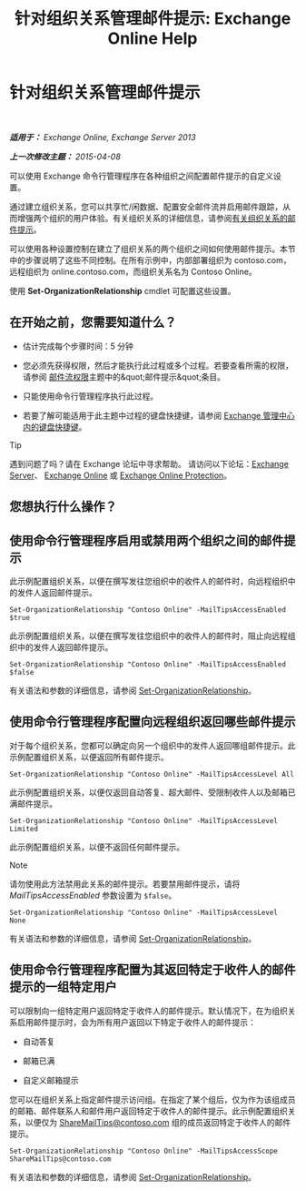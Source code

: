 ﻿---
title: '针对组织关系管理邮件提示: Exchange Online Help'
TOCTitle: 针对组织关系管理邮件提示
ms:assetid: 6e6b48ef-c41c-47ad-8063-66901765c2a5
ms:mtpsurl: https://technet.microsoft.com/zh-cn/library/JJ649324(v=EXCHG.150)
ms:contentKeyID: 50490796
ms.date: 05/23/2018
mtps_version: v=EXCHG.150
ms.translationtype: MT
---

# 针对组织关系管理邮件提示

 

_**适用于：** Exchange Online, Exchange Server 2013_

_**上一次修改主题：** 2015-04-08_

可以使用 Exchange 命令行管理程序在各种组织之间配置邮件提示的自定义设置。

通过建立组织关系，您可以共享忙/闲数据、配置安全邮件流并启用邮件跟踪，从而增强两个组织的用户体验。有关组织关系的详细信息，请参阅[有关组织关系的邮件提示](mailtips-over-organization-relationships-exchange-2013-help.md)。

可以使用各种设置控制在建立了组织关系的两个组织之间如何使用邮件提示。本节中的步骤说明了这些不同控制。在所有示例中，内部部署组织为 contoso.com，远程组织为 online.contoso.com，而组织关系名为 Contoso Online。

使用 **Set-OrganizationRelationship** cmdlet 可配置这些设置。

## 在开始之前，您需要知道什么？

  - 估计完成每个步骤时间：5 分钟

  - 您必须先获得权限，然后才能执行此过程或多个过程。若要查看所需的权限，请参阅 [邮件流权限](mail-flow-permissions-exchange-2013-help.md)主题中的\&quot;邮件提示\&quot;条目。

  - 只能使用命令行管理程序执行此过程。

  - 若要了解可能适用于此主题中过程的键盘快捷键，请参阅 [Exchange 管理中心内的键盘快捷键](keyboard-shortcuts-in-the-exchange-admin-center-exchange-online-protection-help.md)。

> [!TIP]  
> 遇到问题了吗？请在 Exchange 论坛中寻求帮助。 请访问以下论坛：<a href="https://go.microsoft.com/fwlink/p/?linkid=60612">Exchange Server</a>、 <a href="https://go.microsoft.com/fwlink/p/?linkid=267542">Exchange Online</a> 或 <a href="https://go.microsoft.com/fwlink/p/?linkid=285351">Exchange Online Protection</a>。


## 您想执行什么操作？

## 使用命令行管理程序启用或禁用两个组织之间的邮件提示

此示例配置组织关系，以便在撰写发往您组织中的收件人的邮件时，向远程组织中的发件人返回邮件提示。

    Set-OrganizationRelationship "Contoso Online" -MailTipsAccessEnabled $true

此示例配置组织关系，以便在撰写发往您组织中的收件人的邮件时，阻止向远程组织中的发件人返回邮件提示。

    Set-OrganizationRelationship "Contoso Online" -MailTipsAccessEnabled $false

有关语法和参数的详细信息，请参阅 [Set-OrganizationRelationship](https://technet.microsoft.com/zh-cn/library/ee332326\(v=exchg.150\))。

## 使用命令行管理程序配置向远程组织返回哪些邮件提示

对于每个组织关系，您都可以确定向另一个组织中的发件人返回哪组邮件提示。此示例配置组织关系，以便返回所有邮件提示。

    Set-OrganizationRelationship "Contoso Online" -MailTipsAccessLevel All

此示例配置组织关系，以便仅返回自动答复、超大邮件、受限制收件人以及邮箱已满邮件提示。

    Set-OrganizationRelationship "Contoso Online" -MailTipsAccessLevel Limited

此示例配置组织关系，以便不返回任何邮件提示。

> [!NOTE]  
> 请勿使用此方法禁用此关系的邮件提示。若要禁用邮件提示，请将 <em>MailTipsAccessEnabled</em> 参数设置为 <code>$false</code>。


    Set-OrganizationRelationship "Contoso Online" -MailTipsAccessLevel None

有关语法和参数的详细信息，请参阅 [Set-OrganizationRelationship](https://technet.microsoft.com/zh-cn/library/ee332326\(v=exchg.150\))。

## 使用命令行管理程序配置为其返回特定于收件人的邮件提示的一组特定用户

可以限制向一组特定用户返回特定于收件人的邮件提示。默认情况下，在为组织关系启用邮件提示时，会为所有用户返回以下特定于收件人的邮件提示：

  - 自动答复

  - 邮箱已满

  - 自定义邮箱提示

您可以在组织关系上指定邮件提示访问组。在指定了某个组后，仅为作为该组成员的邮箱、邮件联系人和邮件用户返回特定于收件人的邮件提示。此示例配置组织关系，以便仅为 ShareMailTips@contoso.com 组的成员返回特定于收件人的邮件提示。

    Set-OrganizationRelationship "Contoso Online" -MailTipsAccessScope ShareMailTips@contoso.com

有关语法和参数的详细信息，请参阅 [Set-OrganizationRelationship](https://technet.microsoft.com/zh-cn/library/ee332326\(v=exchg.150\))。

